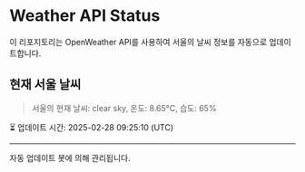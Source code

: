 
# Weather API Status

이 리포지토리는 OpenWeather API를 사용하여 서울의 날씨 정보를 자동으로 업데이트합니다.

## 현재 서울 날씨
> 서울의 현재 날씨: clear sky, 온도: 8.65°C, 습도: 65%

⏳ 업데이트 시간: 2025-02-28 09:25:10 (UTC)

---
자동 업데이트 봇에 의해 관리됩니다.
